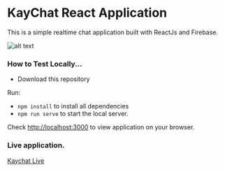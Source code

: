 # KayChat React Application 

This is a simple realtime chat application built with ReactJs and Firebase. 

![alt text](https://github.com/kayprogrammer/kaychat-reactjs/blob/main/display.png?raw=true)

### How to Test Locally...

* Download this repository

Run:
* `npm install` to install all dependencies
* `npm run serve` to start the local server.

Check [http://localhost:3000](http://localhost:3000) to view application on your browser.

### Live application.
[Kaychat Live](https://kaychat.netlify.app)
